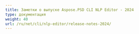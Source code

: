 ```yaml
---
title: Заметки о выпуске Aspose.PSD CLI NLP Editor - 2024
type: документация
weight: 40
url: /ru/net/cli/nlp-editor/release-notes-2024/
---
```

